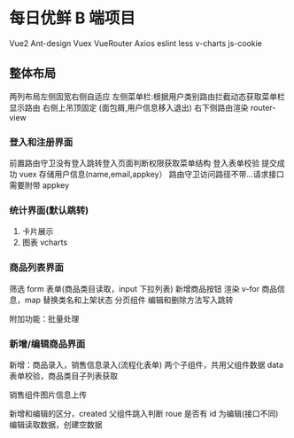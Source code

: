 # 每日优鲜 B 端项目

Vue2 Ant-design
Vuex VueRouter Axios
eslint less
v-charts js-cookie

## 整体布局

两列布局左侧固宽右侧自适应
左侧菜单栏:根据用户类别路由拦截动态获取菜单栏显示路由
右侧上吊顶固定 (面包屑,用户信息移入退出)
右下侧路由渲染 router-view

### 登入和注册界面

前置路由守卫没有登入跳转登入页面判断权限获取菜单结构
登入表单校验
提交成功 vuex 存储用户信息(name,email,appkey）
路由守卫访问路径不带...请求接口需要附带 appkey

### 统计界面(默认跳转)

1. 卡片展示
2. 图表 vcharts

### 商品列表界面

筛选 form 表单(商品类目读取，input 下拉列表) 新增商品按钮
渲染 v-for 商品信息，map 替换类名和上架状态
分页组件
编辑和删除方法写入跳转

附加功能：批量处理

### 新增/编辑商品界面

新增：商品录入，销售信息录入(流程化表单)
两个子组件，共用父组件数据 data
表单校验，商品类目子列表获取

销售组件图片信息上传

新增和编辑的区分，created 父组件跳入判断 roue 是否有 id 为编辑(接口不同)
编辑读取数据，创建空数据
